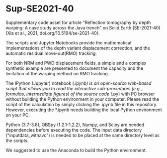 # Sup-SE2021-40
Supplementary code asset for article "Reflection tomography by depth warping: A case study across the Java trench" on Solid Earth (SE-2021-40) 
(Xia et al., 2021, doi.org/10.5194/se-2021-40).

The scripts and Jupyter Notebooks provide the mathematical implementations of the depth variant displacement correction, and the automatic residual move-out(RMO) tracking.

For both NRM and PWD displacement fields, a simple and a complex synthetic example are presented to document the capacity and the limitation of the warping method on RMO tracking. 

The IPython (Jupyter) notebook (*.ipynb) is an open-source web-based script that allows you to read the interactive sub-procedures (e.g., formulas, intermediate figures) of the source code (*.py) with PC browser without building the Python environment in your computer. Please read the script of the calculation by simply clicking the .ipynb file in this repository. However, executing the *.ipynb needs building the local Python environment on your PC. 

Python (3.7-3.8), OBSpy (1.2.1-1.2.2), Numpy, and Scipy are needed dependencies before executing the code. The input data directory ("inputdata_withavo") is needed to be placed at the same directory level as the scripts. 

We suggested to use the Anaconda to build the Python environment. 
